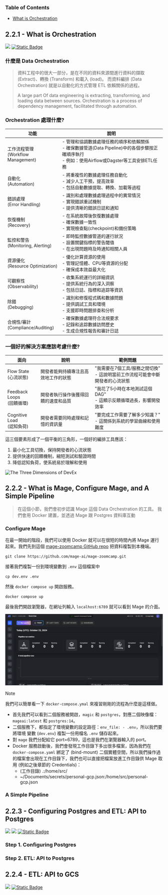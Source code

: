 ### Table of Contents
* [What is Orchestration](#221---what-is-orchestration)


## 2.2.1 - What is Orchestration
[![](https://img.shields.io/youtube/views/B1WwATwf-vY?style=social)](https://www.youtube.com/watch?v=B1WwATwf-vY)
[![Static Badge](https://img.shields.io/badge/back_to_the_top-8A2BE2)](#table-of-content)


### 什麼是 Data Orchestration

> 資料工程中的很大一部分，是在不同的資料來源間進行資料的擷取 (Extract)、轉換 (Transform) 和載入 (load)。
> 而資料編排 (Data Orchestration) 就是以自動化的方式管理 ETL 依賴關係的過程。
>
> A large part Of data engineering is extracting, transforming, and loading data between sources.
> Orchestration is a process of dependency management, facilitated through automation.

### Orchestration 處理什麼?

| 功能 | 說明 |
|------|------|
| 工作流程管理<br>(Workflow Management) | - 管理和協調數據處理任務的順序和依賴關係<br>- 確保數據管道(Data Pipeline)中的各個步驟按正確順序執行<br>- 例如：使用Airflow或Dagster等工具安排ETL任務 |
| 自動化<br>(Automation) | - 將重複性的數據處理任務自動化<br>- 減少人工干預，提高效率<br>- 包括自動數據提取、轉換、加載等過程 |
| 錯誤處理<br>(Error Handling) | - 識別和處理數據處理過程中的異常情況<br>- 實現錯誤重試機制<br>- 提供清晰的錯誤日誌和通知 |
| 恢復機制<br>(Recovery) | - 在系統故障後恢復數據處理<br>- 確保數據一致性<br>- 實現檢查點(checkpoint)和備份策略 |
| 監控和警告<br>(Monitoring, Alerting) | - 即時監控數據管道的運行狀況<br>- 設置關鍵指標的警告閾值<br>- 在出現問題時及時通知相關人員 |
| 資源優化<br>(Resource Optimization) | - 優化計算資源的使用<br>- 管理記憶體、CPU等資源的分配<br>- 確保成本效益最大化 |
| 可觀察性<br>(Observability) | - 收集系統運行的詳細資訊<br>- 提供系統行為的深入洞察<br>- 包括日誌、指標和追踪等資訊 |
| 除錯<br>(Debugging) | - 識別和修復程式碼和數據問題<br>- 提供調試工具和環境<br>- 支援即時問題排查和分析 |
| 合規性/審計<br>(Compliance/Auditing) | - 確保數據處理符合法規要求<br>- 記錄和追踪數據訪問歷史<br>- 生成合規性報告和審計日誌 |

### 一個好的解決方案應該考慮什麼? 

| 面向 | 說明 | 範例問題 |
|------|------|----------|
| Flow State<br>(心流狀態) | 開發者能夠持續專注且高效地工作的狀態 | "我需要在7個工具/服務之間切換" <br> - 這說明當前工作流程可能會中斷開發者的心流狀態 |
| Feedback Loops<br>(回饋循環) | 開發者執行操作後獲得回饋的速度和品質 | "我花了5小時在本地測試這個DAG"<br> - 這顯示反饋循環過長，影響開發效率 |
| Cognitive Load<br>(認知負荷) | 開發者需要同時處理和記憶的資訊量 | "要完成工作需要了解多少知識？"<br> - 這關係到系統的學習曲線和使用難度 |

這三個要素形成了一個平衡的三角形，一個好的編排工具應該：
1. 最小化工具切換，保持開發者的心流狀態
2. 提供快速的回饋機制，縮短測試和驗證時間
3. 降低認知負荷，使系統易於理解和使用

![The Three Dimensions of DevEx](https://dl.acm.org/cms/attachment/html/10.1145/3595878/assets/html/noda1.png)


## 2.2.2 - What is Mage, Configure Mage, and A Simple Pipeline
> 在這個小節，我們會初步認識 Mage 這個 Data Orchestration 的工具。
> 我們會用 Docker 建置，並透過 Mage 跟 Postgres 資料庫互動

### Configure Mage
在最一開始的階段，我們可以使用 Docker 就可以在很短的時間內將 Mage 運行起來。我們先到這個 [mage-zoomcamp GitHub repo](https://github.com/mage-ai/mage-zoomcamp) 把資料複製到本機端。
```shell
git clone https://github.com/mage-ai/mage-zoomcamp.git
```
接著我們複製一份到環境變數到 `.env` 這個檔案中
```shell
cp dev.env .env
```
然後 `docker compose up` 開啟服務。
```shell
docker compose up
```
最後我們開啟瀏覽器，在網址列輸入 `localhost:6789` 就可以看到 Mage 的介面。

![](./png/mage-homepage.png)

> [!NOTE]
> 我們可以簡單看一下 `docker-compose.ymal` 來複習剛剛的流程為什麼是這樣做。 <br>
> - 首先我們可以看到二個服務被開啟，`magic` 和 `postgres`，對應二個映像檔：`mageai:latest` 和 `postgres:14`。
> - 二個服務下，都指定了環境變數的設定路徑：`env_file: - .env`，所以我們要將環境
> 變數 (`dev.env`) 複製一份用檔名 `.env` 儲存起來。 
> - 對 `mage` 我們分配給它 port=6789，這也是我們在瀏覽器輸入的 port。
> - Docker 服務啟動後，我們會發現工作目錄下多出很多檔案，因為我們在 `docker-compose.yaml` 綁定了 (bind-mount) 二個實體空間，所以我們操作過的檔案會出現在工作目錄下，我們也可以直接把檔案放進工作目錄供 Mage 取用 (例如之後章節的 Credentials)：
>   - (工作目錄) .:/home/src/ 
>   - ~/Documents/secrets/personal-gcp.json:/home/src/personal-gcp.json

###  A Simple Pipeline

## 2.2.3 - Configuring Postgres and ETL: API to Postgres
[![](https://img.shields.io/youtube/views/pmhI-ezd3BE?style=social)](https://www.youtube.com/watch?v=pmhI-ezd3BE)
[![](https://img.shields.io/youtube/views/Maidfe7oKLs?style=social)](https://www.youtube.com/watch?v=Maidfe7oKLs)
[![Static Badge](https://img.shields.io/badge/back_to_the_top-8A2BE2)](#table-of-content)

### Step 1. Configuring Postgres

### Step 2. ETL: API to Postgres


## 2.2.4 - ETL: API to GCS
[![](https://img.shields.io/youtube/views/w0XmcASRUnc?style=social)](https://www.youtube.com/watch?v=w0XmcASRUnc)
[![Static Badge](https://img.shields.io/badge/back_to_the_top-8A2BE2)](#table-of-content)
